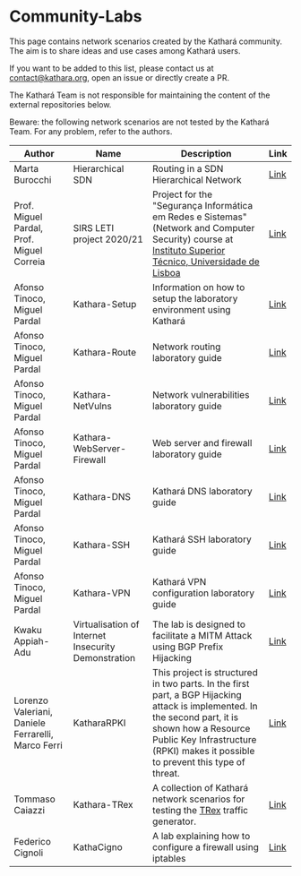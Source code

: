 # Community-Labs
This page contains network scenarios created by the Kathará community. 
The aim is to share ideas and use cases among Kathará users. 

If you want to be added to this list, please contact us at [contact@kathara.org](mailto:contact@kathara.org), 
open an issue or directly create a PR.

The Kathará Team is not responsible for maintaining the content of the external repositories below.

Beware: the following network scenarios are not tested by the Kathará Team. For any problem, refer to the authors. 


| Author | Name | Description | Link |
| --- | --- | --- | --- |
| Marta Burocchi | Hierarchical SDN | Routing in a SDN Hierarchical Network | [Link](https://github.com/Martolins/Hierarchical-SDN-using-Kathara) |
| Prof. Miguel Pardal, Prof. Miguel Correia | SIRS LETI project 2020/21 | Project for the "Segurança Informática em Redes e Sistemas" (Network and Computer Security) course at [Instituto Superior Técnico, Universidade de Lisboa](https://tecnico.ulisboa.pt/pt/) | [Link](https://github.com/tecnico-sec/Project-2021_2)|
| Afonso Tinoco, Miguel Pardal | Kathara-Setup | Information on how to setup the laboratory environment using Kathará | [Link](https://github.com/tecnico-sec/Kathara-Setup) |
| Afonso Tinoco, Miguel Pardal | Kathara-Route | Network routing laboratory guide | [Link](https://github.com/tecnico-sec/Kathara-Route) |
| Afonso Tinoco, Miguel Pardal | Kathara-NetVulns | Network vulnerabilities laboratory guide | [Link](https://github.com/tecnico-sec/Kathara-NetVulns) |
| Afonso Tinoco, Miguel Pardal | Kathara-WebServer-Firewall | Web server and firewall laboratory guide | [Link](https://github.com/tecnico-sec/Kathara-WebServer-Firewall) |
| Afonso Tinoco, Miguel Pardal | Kathara-DNS | Kathará DNS laboratory guide | [Link](https://github.com/tecnico-sec/Kathara-DNS) |
| Afonso Tinoco, Miguel Pardal | Kathara-SSH | Kathará SSH laboratory guide | [Link](https://github.com/tecnico-sec/Kathara-SSH) |
| Afonso Tinoco, Miguel Pardal | Kathara-VPN | Kathará VPN configuration laboratory guide | [Link](https://github.com/tecnico-sec/Kathara-VPN) | 
| Kwaku Appiah-Adu | Virtualisation of Internet Insecurity Demonstration | The lab is designed to facilitate a MITM Attack using BGP Prefix Hijacking | [Link](https://github.com/kwaku104/Virtualisation-of-Internet-Insecurity-Demonstration) |
| Lorenzo Valeriani, Daniele Ferrarelli, Marco Ferri | KatharaRPKI | This project is structured in two parts. In the first part, a BGP Hijacking attack is implemented. In the second part, it is shown how a Resource Public Key Infrastructure (RPKI) makes it possible to prevent this type of threat. | [Link](https://github.com/ThetaRangers/KatharaRPKI) |
| Tommaso Caiazzi | Kathara-TRex | A collection of Kathará network scenarios for testing the [TRex](https://trex-tgn.cisco.com/) traffic generator. | [Link](https://github.com/tcaiazzi/kathara-trex-labs) |
| Federico Cignoli | KathaCigno | A lab explaining how to configure a firewall using iptables | [Link](https://github.com/Fede-droid/KathaCigno) | 
